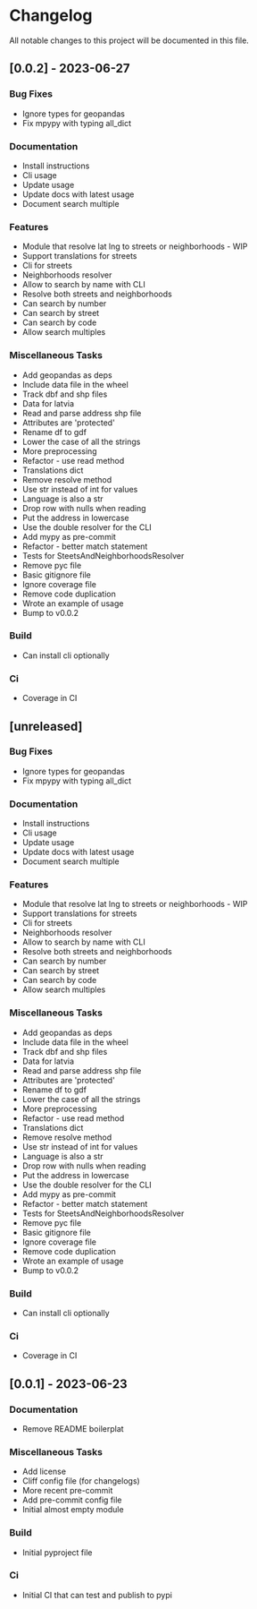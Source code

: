 # Changelog

All notable changes to this project will be documented in this file.

## [0.0.2] - 2023-06-27

### Bug Fixes

- Ignore types for geopandas
- Fix mpypy with typing all_dict

### Documentation

- Install instructions
- Cli usage
- Update usage
- Update docs with latest usage
- Document search multiple

### Features

- Module that resolve lat lng to streets or neighborhoods - WIP
- Support translations for streets
- Cli for streets
- Neighborhoods resolver
- Allow to search by name with CLI
- Resolve both streets and neighborhoods
- Can search by number
- Can search by street
- Can search by code
- Allow search multiples

### Miscellaneous Tasks

- Add geopandas as deps
- Include data file in the wheel
- Track dbf and shp files
- Data for latvia
- Read and parse address shp file
- Attributes are 'protected'
- Rename df to gdf
- Lower the case of all the strings
- More preprocessing
- Refactor - use read method
- Translations dict
- Remove resolve method
- Use str instead of int for values
- Language is also a str
- Drop row with nulls when reading
- Put the address in lowercase
- Use the double resolver for the CLI
- Add mypy as pre-commit
- Refactor - better match statement
- Tests for SteetsAndNeighborhoodsResolver
- Remove pyc file
- Basic gitignore file
- Ignore coverage file
- Remove code duplication
- Wrote an example of usage
- Bump to v0.0.2

### Build

- Can install cli optionally

### Ci

- Coverage in CI

## [unreleased]

### Bug Fixes

- Ignore types for geopandas
- Fix mpypy with typing all_dict

### Documentation

- Install instructions
- Cli usage
- Update usage
- Update docs with latest usage
- Document search multiple

### Features

- Module that resolve lat lng to streets or neighborhoods - WIP
- Support translations for streets
- Cli for streets
- Neighborhoods resolver
- Allow to search by name with CLI
- Resolve both streets and neighborhoods
- Can search by number
- Can search by street
- Can search by code
- Allow search multiples

### Miscellaneous Tasks

- Add geopandas as deps
- Include data file in the wheel
- Track dbf and shp files
- Data for latvia
- Read and parse address shp file
- Attributes are 'protected'
- Rename df to gdf
- Lower the case of all the strings
- More preprocessing
- Refactor - use read method
- Translations dict
- Remove resolve method
- Use str instead of int for values
- Language is also a str
- Drop row with nulls when reading
- Put the address in lowercase
- Use the double resolver for the CLI
- Add mypy as pre-commit
- Refactor - better match statement
- Tests for SteetsAndNeighborhoodsResolver
- Remove pyc file
- Basic gitignore file
- Ignore coverage file
- Remove code duplication
- Wrote an example of usage
- Bump to v0.0.2

### Build

- Can install cli optionally

### Ci

- Coverage in CI

## [0.0.1] - 2023-06-23

### Documentation

- Remove README boilerplat

### Miscellaneous Tasks

- Add license
- Cliff config file (for changelogs)
- More recent pre-commit
- Add pre-commit config file
- Initial almost empty module

### Build

- Initial pyproject file

### Ci

- Initial CI that can test and publish to pypi

<!-- generated by git-cliff -->
